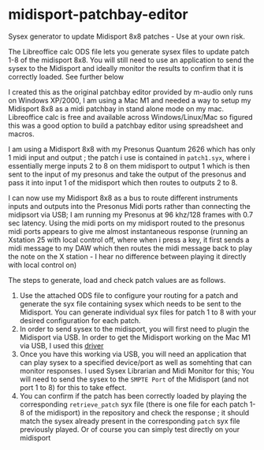 # midisport-patchbay-editor
Sysex generator to update Midisport 8x8 patches - Use at your own risk.

The Libreoffice calc ODS file lets you generate sysex files to update patch 1-8 of the midisport 8x8. You will still need to use an application to send the sysex to the Midisport and ideally monitor the results to confirm that it is correctly loaded. See further below

I created this as the original patchbay editor provided by m-audio only runs on Windows XP/2000, I am using a Mac M1 and needed a way to setup my Midisport 8x8 as a midi patchbay in stand alone mode on my mac. Libreoffice calc is free and available across Windows/Linux/Mac so figured this was a good option to build a patchbay editor using spreadsheet and macros.
 
I am using a Midisport 8x8 with my Presonus Quantum 2626 which has only 1 midi input and output ; the patch i use is contained in `patch1.syx`, where i essentially merge inputs 2 to 8 on them midisport to output 1 which is then sent to the input of my presonus and take the output of the presonus and pass it into input 1 of the midisport which then routes to outputs 2 to 8.

 I can now use my Midisport 8x8 as a bus to route different instruments inputs and outputs into the Presonus Midi ports rather than connecting the midipsort via USB; I am running my Presonus at 96 khz/128 frames with 0.7 sec latency. Using the midi ports on my midisport routed to the presonus midi ports appears to give me almost instantaneous response (running an Xstation 25 with local control off, where when i press a key, it first sends a midi message to my DAW which then routes the midi message back to play the note on the X station - I hear no difference between playing it directly with local control on)

The steps to generate, load and check patch values are as follows.

1. Use the attached ODS file to configure your routing for a patch and generate the syx file containing sysex which needs to be sent to the Midisport. You can generate individual syx files for patch 1 to 8 with your desired configuration for each patch.
2. In order to send sysex to the midisport, you will first need to plugin the Midisport via USB. In order to get the Midisport working on the Mac M1 via USB, I used this [driver](https://github.com/leighsmith/midisport-macos)
3. Once you have this working via USB, you will need an application that can play sysex to a specified device/port as well as somehting that can monitor responses. I used Sysex Librarian and Midi Monitor for this; You will need to send the sysex to the `SMPTE Port` of the Midisport (and not port 1 to 8) for this to take effect.
4. You can confirm if the patch has been correctly loaded by playing the corresponding `retrieve_patch` syx file (there is one file for each patch 1-8 of the midisport) in the repository and check the response ; it should match the sysex already present in the corresponding `patch` syx file previously played. Or of course you can simply test directly on your midisport

